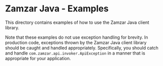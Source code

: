 # Zamzar Java - Examples

This directory contains examples of how to use the Zamzar Java client library.

Note that these examples do not use exception handling for brevity. In production code, exceptions thrown by the Zamzar
Java client library should be caught and handled appropriately. Specifically, you should catch and handle
`com.zamzar.api.invoker.ApiException` in a manner that is appropriate for your application.
